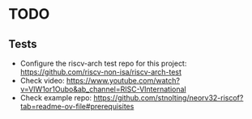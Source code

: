 # TODO
## Tests
- Configure the riscv-arch test repo for this project: https://github.com/riscv-non-isa/riscv-arch-test
- Check video: https://www.youtube.com/watch?v=VIW1or1Oubo&ab_channel=RISC-VInternational
- Check example repo: https://github.com/stnolting/neorv32-riscof?tab=readme-ov-file#prerequisites
